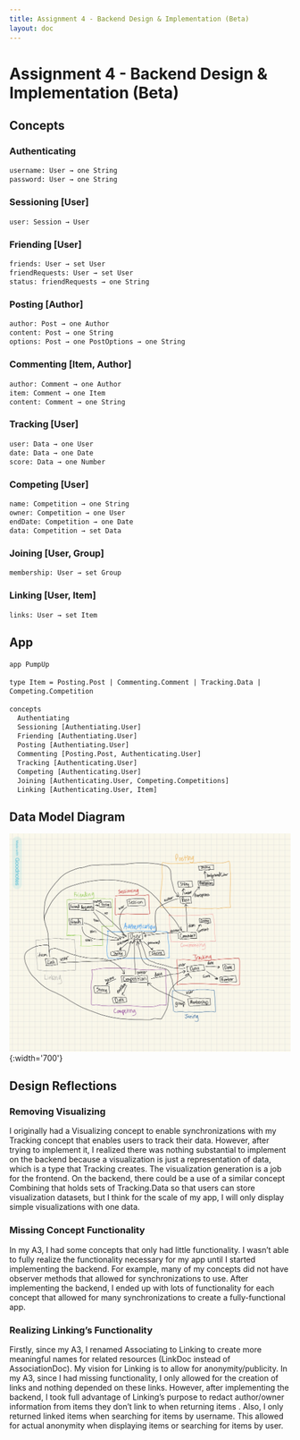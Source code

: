 ```yaml
---
title: Assignment 4 - Backend Design & Implementation (Beta)
layout: doc
---
```


# Assignment 4 - Backend Design & Implementation (Beta)

## Concepts

### **Authenticating**

```
username: User → one String
password: User → one String
```

### **Sessioning \[User\]**

```
user: Session → User
```

### **Friending \[User\]**

```
friends: User → set User
friendRequests: User → set User
status: friendRequests → one String
```

### **Posting \[Author\]**

```
author: Post → one Author
content: Post → one String
options: Post → one PostOptions → one String
```

### **Commenting \[Item, Author\]**

```
author: Comment → one Author
item: Comment → one Item
content: Comment → one String
```

### **Tracking \[User\]**

```
user: Data → one User
date: Data → one Date
score: Data → one Number
```

### **Competing \[User\]**

```
name: Competition → one String
owner: Competition → one User
endDate: Competition → one Date
data: Competition → set Data
```

### **Joining \[User, Group\]**

```
membership: User → set Group
```

### **Linking \[User, Item\]**

```
links: User → set Item
```

## **App**

```
app PumpUp

type Item = Posting.Post | Commenting.Comment | Tracking.Data | Competing.Competition

concepts
  Authentiating
  Sessioning [Authentiating.User]
  Friending [Authentiating.User]
  Posting [Authentiating.User]
  Commenting [Posting.Post, Authenticating.User]
  Tracking [Authenticating.User]
  Competing [Authenticating.User]
  Joining [Authenticating.User, Competing.Competitions]
  Linking [Authenticating.User, Item]
```

## Data Model Diagram

![](../images/A4_2/data_diagram.jpg){:width='700'}

## Design Reflections

### Removing Visualizing

I originally had a Visualizing concept to enable synchronizations with my Tracking concept that enables users to track their data. However, after trying to implement it, I realized there was nothing substantial to implement on the backend because a visualization is just a representation of data, which is a type that Tracking creates. The visualization generation is a job for the frontend. On the backend, there could be a use of a similar concept Combining that holds sets of Tracking.Data so that users can store visualization datasets, but I think for the scale of my app, I will only display simple visualizations with one data.

### Missing Concept Functionality

In my A3, I had some concepts that only had little functionality. I wasn’t able to fully realize the functionality necessary for my app until I started implementing the backend. For example, many of my concepts did not have observer methods that allowed for synchronizations to use. After implementing the backend, I ended up with lots of functionality for each concept that allowed for many synchronizations to create a fully-functional app.

### Realizing Linking’s Functionality

Firstly, since my A3, I renamed Associating to Linking to create more meaningful names for related resources (LinkDoc instead of AssociationDoc). My vision for Linking is to allow for anonymity/publicity. In my A3, since I had missing functionality, I only allowed for the creation of links and nothing depended on these links. However, after implementing the backend, I took full advantage of Linking’s purpose to redact author/owner information from items they don’t link to when returning items . Also, I only returned linked items when searching for items by username. This allowed for actual anonymity when displaying items or searching for items by user.
